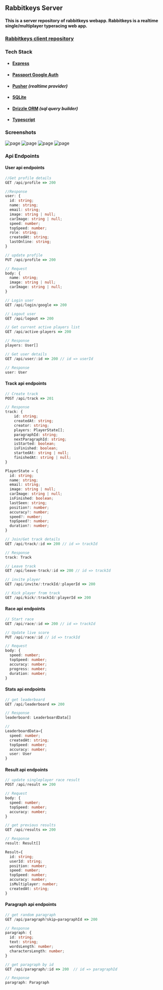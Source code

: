 ## Rabbitkeys Server

#### This is a server repository of rabbitkeys webapp. Rabbitkeys is a realtime single/multiplayer typeracing web app.

### [Rabbitkeys client repository](https://github.com/bibekjodd/rabbitkeys)

### Tech Stack

- #### [Express](http://expressjs.com/)
- #### [Passport Google Auth](https://www.passportjs.org/)
- #### [Pusher](https://pusher.com/) <em>(realtime provider)</em>
- #### [SQLite](https://turso.tech/)
- #### [Drizzle ORM](https://orm.drizzle.team/) <em>(sql query builder)</em>
- #### [Typescript](https://www.typescriptlang.org/)

### Screenshots

![page](https://i.postimg.cc/1zGxRWFS/Screenshot-2024-04-11-204346.png)
![page](https://i.postimg.cc/Cxffvw3z/Screenshot-2024-04-11-182428.png)
![page](https://i.postimg.cc/3w50VPh9/Screenshot-2024-04-11-182303.png)
![page](https://i.postimg.cc/s20Fwmm3/Screenshot-2024-04-11-201129.png)

### Api Endpoints

#### User api endpoints

```ts
//Get profile details
GET /api/profile => 200

//Response
user: {
  id: string;
  name: string;
  email: string;
  image: string | null;
  carImage: string | null;
  speed: number;
  topSpeed: number;
  role: string;
  createdAt: string;
  lastOnline: string;
}
```

```ts
// update profile
PUT /api/profile => 200

// Request
body: {
  name: string;
  image: string | null;
  carImage: string | null;
}
```

```ts
// Login user
GET /api/login/google => 200
```

```ts
// Logout user
GET /api/logout => 200
```

```ts
// Get current active players list
GET /api/active-players => 200

// Response
players: User[]
```

```ts
// Get user details
GET /api/user/:id => 200 // id => userId

// Response
user: User
```

#### Track api endpoints

```ts
// Create track
POST /api/track => 201

// Response
track: {
    id: string;
    createdAt: string;
    creator: string;
    players: PlayerState[];
    paragraphId: string;
    nextParagraphId: string;
    isStarted: boolean;
    isFinished: boolean;
    startedAt: string | null;
    finishedAt: string | null;
}

PlayerState = {
  id: string;
  name: string;
  email: string;
  image: string | null;
  carImage: string | null;
  isFinished: boolean;
  lastSeen: string;
  position?: number;
  accuracy?: number;
  speed?: number;
  topSpeed?: number;
  duration?: number;
}
```

```ts
// Join/Get track details
GET /api/track/:id => 200 // id => trackId

// Response
track: Track


```

```ts
// Leave track
GET /api/leave-track/:id => 200 // id => trackId
```

```ts
// invite player
GET /api/invite/:trackId/:playerId => 200
```

```ts
// Kick player from track
GET /api/kick/:trackId/:playerId => 200
```

#### Race api endpoints

```ts
// Start race
GET /api/race/:id => 200 // id => trackId
```

```ts
// Update live score
PUT /api/race/:id // id => trackId

// Request
body: {
  speed: number;
  topSpeed: number;
  accuracy: number;
  progress: number;
  duration: number;
}
```

#### Stats api endpoints

```ts
// get leaderboard
GET /api/leaderboard => 200

// Response
leaderboard: LeaderboardData[]

//
LeaderboardData={
  speed: number;
  createdAt: string;
  topSpeed: number;
  accuracy: number;
  user: User
}
```

#### Result api endpoints

```ts
// update singleplayer race result
POST /api/result => 200

// Request
body: {
  speed: number;
  topSpeed: number;
  accuracy: number;
}
```

```ts
// get previous results
GET /api/results => 200

// Response
result: Result[]

Result={
  id: string;
  userId: string;
  position: number;
  speed: number;
  topSpeed: number;
  accuracy: number;
  isMultiplayer: number;
  createdAt: string;
}
```

#### Paragraph api endpoints

```ts
// get random paragraph
GET /api/paragraph?skip=paragraphId => 200

// Response
paragraph: {
  id: string;
  text: string;
  wordsLength: number;
  charactersLength: number;
}
```

```ts
// get paragraph by id
GET /api/paragraph/:id => 200  // id => paragraphId

// Response
paragraph: Paragraph
```
